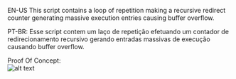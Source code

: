 EN-US
This script contains a loop of repetition making a recursive redirect counter generating massive execution entries causing buffer overflow.

PT-BR:
Esse script contem um laço de repetição efetuando um contador de redirecionamento recursivo gerando entradas massivas de execução causando buffer overflow.

Proof Of Concept:<br>
![alt text](https://i.imgur.com/PQbMJqL.png)
